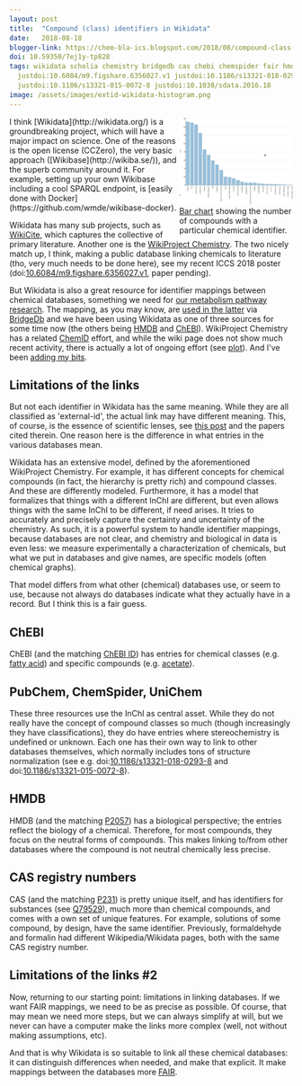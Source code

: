 ```yaml
---
layout: post
title:  "Compound (class) identifiers in Wikidata"
date:   2018-08-18
blogger-link: https://chem-bla-ics.blogspot.com/2018/08/compound-class-identifiers-in-wikidata.html
doi: 10.59350/7ej1y-tp828
tags: wikidata scholia chemistry bridgedb cas chebi chemspider fair hmdb pubchem rdf wikicite
  justdoi:10.6084/m9.figshare.6356027.v1 justdoi:10.1186/s13321-018-0293-8
  justdoi:10.1186/s13321-015-0072-8 justdoi:10.1038/sdata.2016.18
image: /assets/images/extid-wikidata-histogram.png
---
```


<span style="width: 40%; display: block; margin-left: auto; margin-right: auto; float: right">
<img src="/assets/images/extid-wikidata-histogram.png" /> <br />
<a href="http://tinyurl.com/ydbcokj8">Bar chart</a> showing the number of compounds with a particular chemical identifier.
</span>
I think [Wikidata](http://wikidata.org/) is a groundbreaking project, which will have a major impact on science. One of the
reasons is the open license (CCZero), the very basic approach ([Wikibase](http://wikiba.se/)), and the superb community around
it. For example, setting up your own Wikibase including a cool SPARQL endpoint, is
[easily done with Docker](https://github.com/wmde/wikibase-docker).

Wikidata has many sub projects, such as [WikiCite](http://wikicite.org/), which captures the collective of primary literature.
Another one is the [WikiProject Chemistry](https://www.wikidata.org/wiki/Wikidata:WikiProject_Chemistry). The two nicely match
up, I think, making a public database linking chemicals to literature (tho, very much needs to be done here), see my recent
ICCS 2018 poster (doi:[10.6084/m9.figshare.6356027.v1](https://doi.org/10.6084/m9.figshare.6356027.v1), paper pending).

But Wikidata is also a great resource for identifier mappings between chemical databases, something we need for
[our metabolism pathway research](https://chem-bla-ics.blogspot.com/2017/11/new-paper-wikipathways-multifaceted.html).
The mapping, as you may know, are [used in the latter](https://chem-bla-ics.blogspot.com/2016/09/metabolite-identifier-mapping-databases.html)
via [BridgeDb](https://www.bridgedb.org/) and we have been using Wikidata as one of three sources for some time now (the others being
[HMDB](http://www.hmdb.ca/) and [ChEBI](https://www.ebi.ac.uk/chebi/)). WikiProject Chemistry has a related
[ChemID](https://www.wikidata.org/wiki/Wikidata:WikiProject_Chemistry/ChemID) effort, and while the wiki page does not show
much recent activity, there is actually a lot of ongoing effort (see [plot](http://tinyurl.com/ydbcokj8)).
And I've been [adding my bits](https://chem-bla-ics.blogspot.com/2018/07/lipid-map-identifiers-and.html).

## Limitations of the links
But not each identifier in Wikidata has the same meaning. While they are all classified as 'external-id', the actual link may
have different meaning. This, of course, is the essence of scientific lenses, see [this post](https://chem-bla-ics.blogspot.com/2013/05/linking-wikipathways-to-binding.html)
and the papers cited therein. One reason here is the difference in what entries in the various databases mean.

Wikidata has an extensive model, defined by the aforementioned WikiProject Chemistry. For example, it has different concepts
for chemical compounds (in fact, the hierarchy is pretty rich) and compound classes. And these are differently modeled. Furthermore,
it has a model that formalizes that things with a different InChI are different, but even allows things with the same InChI to be
different, if need arises. It tries to accurately and precisely capture the certainty and uncertainty of the chemistry. As such,
it is a powerful system to handle identifier mappings, because databases are not clear, and chemistry and biological in data is
even less: we measure experimentally a characterization of chemicals, but what we put in databases and give names, are specific
models (often chemical graphs).

That model differs from what other (chemical) databases use, or seem to use, because not always do databases indicate what they
actually have in a record. But I think this is a fair guess.

## ChEBI
ChEBI (and the matching [ChEBI ID](https://www.wikidata.org/wiki/Property:P683)) has entries for chemical classes (e.g.
[fatty acid](https://www.ebi.ac.uk/chebi/searchId.do?chebiId=CHEBI:35366)) and specific compounds (e.g.
[acetate](https://www.ebi.ac.uk/chebi/searchId.do?chebiId=30089)).

## PubChem, ChemSpider, UniChem
These three resources use the InChI as central asset. While they do not really have the concept of compound classes so much
(though increasingly they have classifications), they do have entries where stereochemistry is undefined or unknown. Each
one has their own way to link to other databases themselves, which normally includes tons of structure normalization (see
e.g. doi:[10.1186/s13321-018-0293-8](https://doi.org/10.1186/s13321-018-0293-8) and
doi:[10.1186/s13321-015-0072-8](https://doi.org/10.1186/s13321-015-0072-8)).

## HMDB
HMDB (and the matching [P2057](https://www.wikidata.org/wiki/Property:P2057)) has a biological perspective; the entries
reflect the biology of a chemical. Therefore, for most compounds, they focus on the neutral forms of compounds. This makes
linking to/from other databases where the compound is not neutral chemically less precise.

## CAS registry numbers
CAS (and the matching [P231](https://www.wikidata.org/wiki/Property:P231)) is pretty unique itself, and has identifiers
for substances (see [Q79529](https://www.wikidata.org/wiki/Q79529)), much more than chemical compounds, and comes with a
own set of unique features. For example, solutions of some compound, by design, have the same identifier. Previously,
formaldehyde and formalin had different Wikipedia/Wikidata pages, both with the same CAS registry number.

## Limitations of the links #2
Now, returning to our starting point: limitations in linking databases. If we want FAIR mappings, we need to be as precise
as possible. Of course, that may mean we need more steps, but we can always simplify at will, but we never can have a
computer make the links more complex (well, not without making assumptions, etc).

And that is why Wikidata is so suitable to link all these chemical databases: it can distinguish differences when needed,
and make that explicit. It make mappings between the databases more [FAIR](https://www.nature.com/articles/sdata201618).
